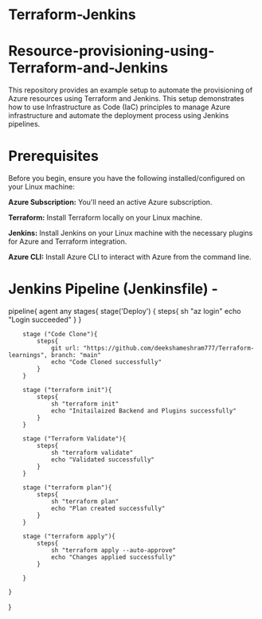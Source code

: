# Terraform-Jenkins
# Resource-provisioning-using-Terraform-and-Jenkins
This repository provides an example setup to automate the provisioning of Azure resources using Terraform and Jenkins. This setup demonstrates how to use Infrastructure as Code (IaC) principles to manage Azure infrastructure and automate the deployment process using Jenkins pipelines.

# Prerequisites
Before you begin, ensure you have the following installed/configured on your Linux machine:

**Azure Subscription:** You'll need an active Azure subscription.

**Terraform:** Install Terraform locally on your Linux machine.

**Jenkins:** Install Jenkins on your Linux machine with the necessary plugins for Azure and Terraform integration.

**Azure CLI:** Install Azure CLI to interact with Azure from the command line.

# Jenkins Pipeline (Jenkinsfile) -

pipeline{
    agent any
    stages{
        stage('Deploy') {
            steps{
                sh "az login"
                echo "Login succeeded"
            }
        }
        
        stage ("Code Clone"){
            steps{
                git url: "https://github.com/deekshameshram777/Terraform-learnings", branch: "main"
                echo "Code Cloned successfully"
            }
        }
        
        stage ("terraform init"){
            steps{
                sh "terraform init"
                echo "Initailaized Backend and Plugins successfully"
            }
        }
        
        stage ("Terraform Validate"){
            steps{
                sh "terraform validate"
                echo "Validated successfully"
            }
        }
        
        stage ("terraform plan"){
            steps{
                sh "terraform plan"
                echo "Plan created successfully"
            }
        }
        
        stage ("terraform apply"){
            steps{
                sh "terraform apply --auto-approve"
                echo "Changes applied successfully"
            }
                
        }
        
    }
    
}
